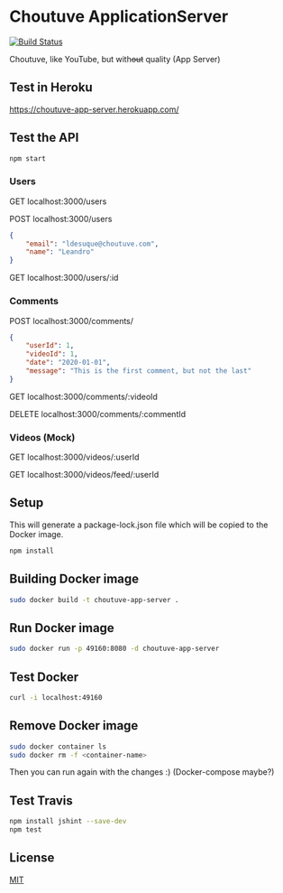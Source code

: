 # Choutuve ApplicationServer

[![Build Status](https://travis-ci.com/Choutuve-Inc/7552-Choutuve-ApplicationServer.svg?branch=master)](https://travis-ci.com/github/Choutuve-Inc/7552-Choutuve-ApplicationServer)

Choutuve, like YouTube, but with~~out~~ quality (App Server)

## Test in Heroku

https://choutuve-app-server.herokuapp.com/

## Test the API

```bash
npm start
```

### Users

GET localhost:3000/users

POST localhost:3000/users

```json
{
    "email": "ldesuque@choutuve.com",
    "name": "Leandro"
}
```

GET localhost:3000/users/:id

### Comments

POST localhost:3000/comments/

```json
{
    "userId": 1,
    "videoId": 1,
    "date": "2020-01-01",
    "message": "This is the first comment, but not the last"
}
```

GET localhost:3000/comments/:videoId

DELETE localhost:3000/comments/:commentId

### Videos (Mock)

GET localhost:3000/videos/:userId

GET localhost:3000/videos/feed/:userId

## Setup

This will generate a package-lock.json file which will be copied to the Docker image.

```bash
npm install
```

## Building Docker image

```bash
sudo docker build -t choutuve-app-server .
```

## Run Docker image

```bash
sudo docker run -p 49160:8080 -d choutuve-app-server
```

## Test Docker

```bash
curl -i localhost:49160
```

## Remove Docker image
```bash
sudo docker container ls
sudo docker rm -f <container-name>
```

Then you can run again with the changes :)
(Docker-compose maybe?)

## Test Travis

```bash
npm install jshint --save-dev
npm test
```

## License
[MIT](https://choosealicense.com/licenses/mit/)
